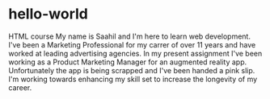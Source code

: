 # hello-world
HTML course
My name is Saahil and I'm here to learn web development. 
I've been a Marketing Professional for my carrer of over 11 years and have worked at leading advertising agencies.
In my present assignment I've been working as a Product Marketing Manager for an augmented reality app. 
Unfortunately the app is being scrapped and I've been handed a pink slip. 
I'm working towards enhancing my skill set to increase the longevity of my career.
